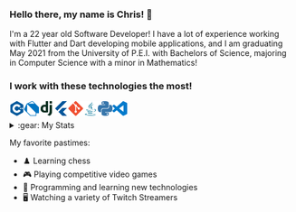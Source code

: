 <link rel="stylesheet" type="text/css" href="css/readme.css" />

### Hello there, my name is Chris! 👋
I'm a 22 year old Software Developer! I have a lot of experience working with Flutter and Dart developing mobile applications, and I am graduating May 2021 from the University of P.E.I. with Bachelors of Science, majoring in Computer Science with a minor in Mathematics!

### I work with these technologies the most!

<img align="left" alt="C++" width="26px" src="icons/cplusplus.svg" />
<img align="left" alt="Dart" width="26px" src="icons/dart.svg" />
<img align="left" alt="Django" width="26px" src="icons/django.svg" />
<img align="left" alt="Flutter" width="26px" src="icons/flutter.svg" />
<img align="left" alt="Git" width="26px" src="icons/git.svg" />
<img align="left" alt="Java" width="26px" src="icons/java.svg" />
<img align="left" alt="Python" width="26px" src="icons/python.svg" />
<img align="left" alt="Visual Studio Code" width="26px" src="icons/visualstudiocode.svg" />
<br><br>
<details>
  <summary>:gear: My Stats</summary>
  <img align="left" alt="Chris MacDonald's Stats" src="https://github-readme-stats-swart-nine.vercel.app/api?username=chrismacdonaldw&show_icons=true&hide_border=true&hide=issues,contribs"/>
</details>

My favorite pastimes:
- :chess_pawn: Learning chess
- :video_game: Playing competitive video games
- :robot: Programming and learning new technologies
- :desktop_computer: Watching a variety of Twitch Streamers